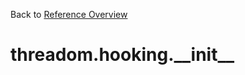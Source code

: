 
Back to [Reference Overview](https://github.com/pyrustic/threadom/blob/master/docs/reference/README.md)

# threadom.hooking.\_\_init\_\_



<br>


